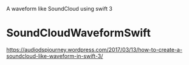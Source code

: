 A waveform like SoundCloud using swift 3

# SoundCloudWaveformSwift

https://audiodspjourney.wordpress.com/2017/03/13/how-to-create-a-soundcloud-like-waveform-in-swift-3/
